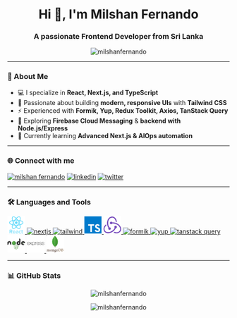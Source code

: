 <h1 align="center">Hi 👋, I'm Milshan Fernando</h1>
<h3 align="center">A passionate Frontend Developer from Sri Lanka</h3>

<p align="center">
  <img src="https://komarev.com/ghpvc/?username=milshanfernando&label=Profile%20views&color=0e75b6&style=flat" alt="milshanfernando" />
</p>

---

### 🚀 About Me  
- 💻 I specialize in **React, Next.js, and TypeScript**  
- 🎨 Passionate about building **modern, responsive UIs** with **Tailwind CSS**  
- ⚡ Experienced with **Formik, Yup, Redux Toolkit, Axios, TanStack Query**  
- 🔔 Exploring **Firebase Cloud Messaging** & **backend with Node.js/Express**  
- 🌱 Currently learning **Advanced Next.js & AIOps automation**  

---

### 🌐 Connect with me  
<p align="left">
<a href="https://fb.com/milshan fernando" target="blank"><img align="center" src="https://raw.githubusercontent.com/rahuldkjain/github-profile-readme-generator/master/src/images/icons/Social/facebook.svg" alt="milshan fernando" height="30" width="40" /></a>
<a href="https://linkedin.com/in/your-linkedin" target="blank"><img align="center" src="https://raw.githubusercontent.com/rahuldkjain/github-profile-readme-generator/master/src/images/icons/Social/linked-in-alt.svg" alt="linkedin" height="30" width="40" /></a>
<a href="https://twitter.com/your-twitter" target="blank"><img align="center" src="https://raw.githubusercontent.com/rahuldkjain/github-profile-readme-generator/master/src/images/icons/Social/twitter.svg" alt="twitter" height="30" width="40" /></a>
</p>

---

### 🛠️ Languages and Tools  
<p align="left"> 
  <a href="https://reactjs.org/" target="_blank" rel="noreferrer"> <img src="https://raw.githubusercontent.com/devicons/devicon/master/icons/react/react-original-wordmark.svg" alt="react" width="40" height="40"/> </a>
  <a href="https://nextjs.org/" target="_blank" rel="noreferrer"> <img src="https://cdn.worldvectorlogo.com/logos/nextjs-2.svg" alt="nextjs" width="40" height="40"/> </a>
  <a href="https://tailwindcss.com/" target="_blank" rel="noreferrer"> <img src="https://www.vectorlogo.zone/logos/tailwindcss/tailwindcss-icon.svg" alt="tailwind" width="40" height="40"/> </a>
  <a href="https://www.typescriptlang.org/" target="_blank" rel="noreferrer"> <img src="https://raw.githubusercontent.com/devicons/devicon/master/icons/typescript/typescript-original.svg" alt="typescript" width="40" height="40"/> </a>
  <a href="https://redux.js.org" target="_blank" rel="noreferrer"> <img src="https://raw.githubusercontent.com/devicons/devicon/master/icons/redux/redux-original.svg" alt="redux" width="40" height="40"/> </a>
  <a href="https://formik.org/" target="_blank" rel="noreferrer"> <img src="https://avatars.githubusercontent.com/u/88875077?s=200&v=4" alt="formik" width="40" height="40"/> </a>
  <a href="https://yup.io/" target="_blank" rel="noreferrer"> <img src="https://avatars.githubusercontent.com/u/54212428?s=200&v=4" alt="yup" width="40" height="40"/> </a>
  <a href="https://tanstack.com/query" target="_blank" rel="noreferrer"> <img src="https://seeklogo.com/images/R/react-query-logo-1340EA4CE9-seeklogo.com.png" alt="tanstack query" width="40" height="40"/> </a>
  <a href="https://nodejs.org" target="_blank" rel="noreferrer"> <img src="https://raw.githubusercontent.com/devicons/devicon/master/icons/nodejs/nodejs-original-wordmark.svg" alt="nodejs" width="40" height="40"/> </a>
  <a href="https://expressjs.com" target="_blank" rel="noreferrer"> <img src="https://raw.githubusercontent.com/devicons/devicon/master/icons/express/express-original-wordmark.svg" alt="express" width="40" height="40"/> </a>
  <a href="https://www.mongodb.com/" target="_blank" rel="noreferrer"> <img src="https://raw.githubusercontent.com/devicons/devicon/master/icons/mongodb/mongodb-original-wordmark.svg" alt="mongodb" width="40" height="40"/> </a>
</p>

---

### 📊 GitHub Stats  
<p align="center">
  <img src="https://github-readme-stats.vercel.app/api/top-langs?username=milshanfernando&show_icons=true&locale=en&layout=compact&theme=tokyonight" alt="milshanfernando" />
</p>

<p align="center">
  <img src="https://github-readme-streak-stats.herokuapp.com/?user=milshanfernando&theme=tokyonight" alt="milshanfernando" />
</p>

